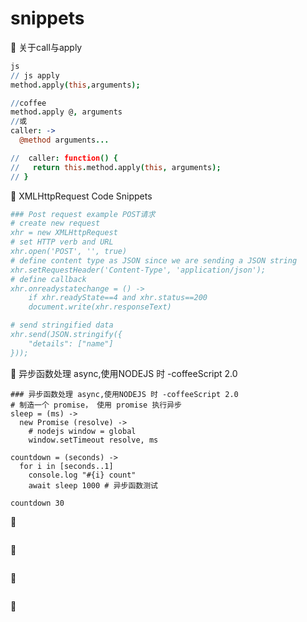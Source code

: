 # snippets

💊  关于call与apply

```coffeescript
js
// js apply
method.apply(this,arguments);

//coffee
method.apply @, arguments
//或
caller: ->
  @method arguments...

//  caller: function() {
//   return this.method.apply(this, arguments);
// }
```

💊 XMLHttpRequest Code Snippets

```coffeescript
### Post request example POST请求
# create new request
xhr = new XMLHttpRequest
# set HTTP verb and URL
xhr.open('POST', '', true)
# define content type as JSON since we are sending a JSON string
xhr.setRequestHeader('Content-Type', 'application/json');
# define callback
xhr.onreadystatechange = () ->
    if xhr.readyState==4 and xhr.status==200
    document.write(xhr.responseText)

# send stringified data
xhr.send(JSON.stringify({
    "details": ["name"]
}));
```

💊 异步函数处理 async,使用NODEJS 时 -coffeeScript 2.0

```
### 异步函数处理 async,使用NODEJS 时 -coffeeScript 2.0
# 制造一个 promise， 使用 promise 执行异步
sleep = (ms) ->
  new Promise (resolve) ->
    # nodejs window = global
    window.setTimeout resolve, ms

countdown = (seconds) ->
  for i in [seconds..1]
    console.log "#{i} count"
    await sleep 1000 # 异步函数测试

countdown 30
```

💊

```

```

💊

```

```

💊

```

```

💊

